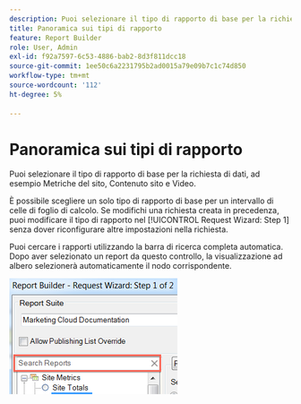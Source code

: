 ```yaml
---
description: Puoi selezionare il tipo di rapporto di base per la richiesta di dati, ad esempio Metriche del sito, Contenuto sito e Video.
title: Panoramica sui tipi di rapporto
feature: Report Builder
role: User, Admin
exl-id: f92a7597-6c53-4886-bab2-8d3f811dcc18
source-git-commit: 1ee50c6a2231795b2ad0015a79e09b7c1c74d850
workflow-type: tm+mt
source-wordcount: '112'
ht-degree: 5%

---
```


# Panoramica sui tipi di rapporto

Puoi selezionare il tipo di rapporto di base per la richiesta di dati, ad esempio Metriche del sito, Contenuto sito e Video.

È possibile scegliere un solo tipo di rapporto di base per un intervallo di celle di foglio di calcolo. Se modifichi una richiesta creata in precedenza, puoi modificare il tipo di rapporto nel [!UICONTROL Request Wizard: Step 1] senza dover riconfigurare altre impostazioni nella richiesta.

Puoi cercare i rapporti utilizzando la barra di ricerca completa automatica. Dopo aver selezionato un report da questo controllo, la visualizzazione ad albero selezionerà automaticamente il nodo corrispondente.

![](assets/search_reports.png)
